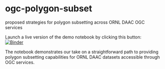 # ogc-polygon-subset
proposed strategies for polygon subsetting across ORNL DAAC OGC services             

Launch a live version of the demo notebook by clicking this button:
[![Binder](https://mybinder.org/badge_logo.svg)](https://mybinder.org/v2/gh/jjmcnelis/ogc-polygon-subset/master)

The notebook demonstrates our take on a straightforward path to providing polygon subsetting capabilities for ORNL DAAC datasets accessible through OGC services. 
